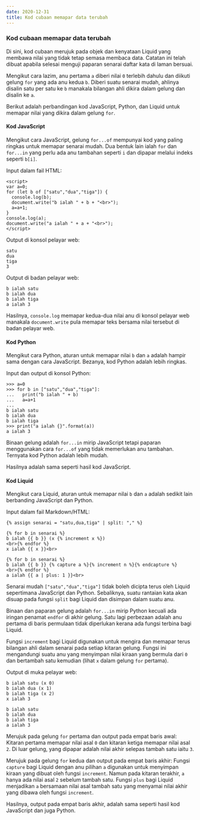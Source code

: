```yaml
---
date: 2020-12-31
title: Kod cubaan memapar data terubah
---
```


### Kod cubaan memapar data terubah

Di sini, kod cubaan merujuk pada objek dan kenyataan Liquid
yang membawa nilai yang tidak tetap semasa membaca data.
Catatan ini telah dibuat apabila selesai menguji paparan
senarai daftar kata di laman bersuai.

Mengikut cara lazim, anu pertama `a` diberi nilai `0`
terlebih dahulu dan diikuti gelung `for` yang ada anu kedua
`b`. Diberi suatu senarai mudah, ahlinya disalin satu per
satu ke `b` manakala bilangan ahli dikira dalam gelung dan
disalin ke `a`.

Berikut adalah perbandingan kod JavaScript, Python, dan
Liquid untuk memapar nilai yang dikira dalam gelung `for`.

#### Kod JavaScript

Mengikut cara JavaScript, gelung `for...of` mempunyai kod
yang paling ringkas untuk memapar senarai mudah. Dua bentuk
lain ialah `for` dan `for...in` yang perlu ada anu tambahan
seperti `i` dan dipapar melalui indeks seperti `b[i]`.

Input dalam fail HTML:

    <script>
    var a=0;
    for (let b of ["satu","dua","tiga"]) {
      console.log(b);
      document.write("b ialah " + b + "<br>");
      a=a+1;
    }
    console.log(a);
    document.write("a ialah " + a + "<br>");
    </script>

Output di konsol pelayar web:

    satu
    dua
    tiga
    3

Output di badan pelayar web:

    b ialah satu
    b ialah dua
    b ialah tiga
    a ialah 3

Hasilnya, `console.log` memapar kedua-dua nilai anu di
konsol pelayar web manakala `document.write` pula memapar
teks bersama nilai tersebut di badan pelayar web.

#### Kod Python

Mengikut cara Python, aturan untuk memapar nilai `b` dan `a`
adalah hampir sama dengan cara JavaScript. Bezanya, kod
Python adalah lebih ringkas.

Input dan output di konsol Python:

    >>> a=0
    >>> for b in ["satu","dua","tiga"]:
    ...   print("b ialah " + b)
    ...   a=a+1
    ... 
    b ialah satu
    b ialah dua
    b ialah tiga
    >>> print("a ialah {}".format(a))
    a ialah 3

Binaan gelung adalah `for...in` mirip JavaScript tetapi
paparan menggunakan cara `for...of` yang tidak memerlukan
anu tambahan. Ternyata kod Python adalah lebih mudah.

Hasilnya adalah sama seperti hasil kod JavaScript.

#### Kod Liquid

Mengikut cara Liquid, aturan untuk memapar nilai `b` dan `a`
adalah sedikit lain berbanding JavaScript dan Python.

Input dalam fail Markdown/HTML:

    {% assign senarai = "satu,dua,tiga" | split: "," %}

    {% for b in senarai %}
    b ialah {{ b }} (x {% increment x %})
    <br>{% endfor %}
    x ialah {{ x }}<br>

    {% for b in senarai %}
    b ialah {{ b }} {% capture a %}{% increment n %}{% endcapture %}
    <br>{% endfor %}
    a ialah {{ a | plus: 1 }}<br>

Senarai mudah `["satu","dua","tiga"]` tidak boleh dicipta
terus oleh Liquid sepertimana JavaScript dan Python.
Sebaliknya, suatu rantaian kata akan disuap pada fungsi
`split` bagi Liquid dan disimpan dalam suatu anu.

Binaan dan paparan gelung adalah `for...in` mirip Python
kecuali ada iringan penamat `endfor` di akhir gelung. Satu
lagi perbezaan adalah anu pertama di baris permulaan tidak
diperlukan kerana ada fungsi terbina bagi Liquid.

Fungsi `increment` bagi Liquid digunakan untuk mengira dan
memapar terus bilangan ahli dalam senarai pada setiap
kitaran gelung. Fungsi ini mengandungi suatu anu yang
menyimpan nilai kiraan yang bermula dari `0` dan bertambah
satu kemudian (lihat `x` dalam gelung `for` pertama).

Output di muka pelayar web:

    b ialah satu (x 0)
    b ialah dua (x 1)
    b ialah tiga (x 2)
    x ialah 3

    b ialah satu
    b ialah dua
    b ialah tiga
    a ialah 3

Merujuk pada gelung `for` pertama dan output pada empat
baris awal: Kitaran pertama memapar nilai asal `0` dan
kitaran ketiga memapar nilai asal `2`. Di luar gelung, yang
dipapar adalah nilai akhir selepas tambah satu iaitu `3`.

Merujuk pada gelung `for` kedua dan output pada empat
baris akhir: Fungsi `capture` bagi Liquid dengan anu pilihan
`a` digunakan untuk menyimpan kiraan yang dibuat oleh fungsi
`increment`. Namun pada kitaran terakhir, `a` hanya ada
nilai asal `2` sebelum tambah satu. Fungsi `plus` bagi
Liquid menjadikan `a` bersamaan nilai asal tambah satu yang
menyamai nilai akhir yang dibawa oleh fungsi `increment`.

Hasilnya, output pada empat baris akhir, adalah sama seperti
hasil kod JavaScript dan juga Python.
